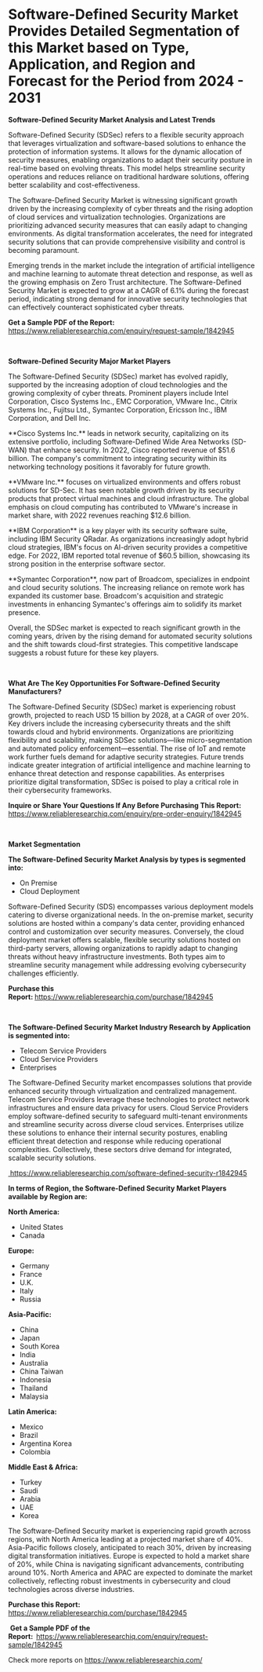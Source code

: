 <p><h1>Software-Defined Security Market Provides Detailed Segmentation of this Market based on Type, Application, and Region and Forecast for the Period from 2024 - 2031</h1></p><p><strong>Software-Defined Security Market Analysis and Latest Trends</strong></p>
<p><p>Software-Defined Security (SDSec) refers to a flexible security approach that leverages virtualization and software-based solutions to enhance the protection of information systems. It allows for the dynamic allocation of security measures, enabling organizations to adapt their security posture in real-time based on evolving threats. This model helps streamline security operations and reduces reliance on traditional hardware solutions, offering better scalability and cost-effectiveness.</p><p>The Software-Defined Security Market is witnessing significant growth driven by the increasing complexity of cyber threats and the rising adoption of cloud services and virtualization technologies. Organizations are prioritizing advanced security measures that can easily adapt to changing environments. As digital transformation accelerates, the need for integrated security solutions that can provide comprehensive visibility and control is becoming paramount. </p><p>Emerging trends in the market include the integration of artificial intelligence and machine learning to automate threat detection and response, as well as the growing emphasis on Zero Trust architecture. The Software-Defined Security Market is expected to grow at a CAGR of 6.1% during the forecast period, indicating strong demand for innovative security technologies that can effectively counteract sophisticated cyber threats.</p></p>
<p><strong>Get a Sample PDF of the Report:&nbsp;</strong> <a href="https://www.reliableresearchiq.com/enquiry/request-sample/1842945?utm_campaign=1082&utm_medium=2&utm_source=Github&utm_content=ia&utm_term=01012025&utm_id=software-defined-security">https://www.reliableresearchiq.com/enquiry/request-sample/1842945</a></p>
<p>&nbsp;</p>
<p><strong>Software-Defined Security Major Market Players</strong></p>
<p><p>The Software-Defined Security (SDSec) market has evolved rapidly, supported by the increasing adoption of cloud technologies and the growing complexity of cyber threats. Prominent players include Intel Corporation, Cisco Systems Inc., EMC Corporation, VMware Inc., Citrix Systems Inc., Fujitsu Ltd., Symantec Corporation, Ericsson Inc., IBM Corporation, and Dell Inc.</p><p>**Cisco Systems Inc.** leads in network security, capitalizing on its extensive portfolio, including Software-Defined Wide Area Networks (SD-WAN) that enhance security. In 2022, Cisco reported revenue of $51.6 billion. The company's commitment to integrating security within its networking technology positions it favorably for future growth.</p><p>**VMware Inc.** focuses on virtualized environments and offers robust solutions for SD-Sec. It has seen notable growth driven by its security products that protect virtual machines and cloud infrastructure. The global emphasis on cloud computing has contributed to VMware's increase in market share, with 2022 revenues reaching $12.6 billion.</p><p>**IBM Corporation** is a key player with its security software suite, including IBM Security QRadar. As organizations increasingly adopt hybrid cloud strategies, IBM's focus on AI-driven security provides a competitive edge. For 2022, IBM reported total revenue of $60.5 billion, showcasing its strong position in the enterprise software sector.</p><p>**Symantec Corporation**, now part of Broadcom, specializes in endpoint and cloud security solutions. The increasing reliance on remote work has expanded its customer base. Broadcom's acquisition and strategic investments in enhancing Symantec's offerings aim to solidify its market presence.</p><p>Overall, the SDSec market is expected to reach significant growth in the coming years, driven by the rising demand for automated security solutions and the shift towards cloud-first strategies. This competitive landscape suggests a robust future for these key players.</p></p>
<p>&nbsp;</p>
<p><strong>What Are The Key Opportunities For Software-Defined Security Manufacturers?</strong></p>
<p><p>The Software-Defined Security (SDSec) market is experiencing robust growth, projected to reach USD 15 billion by 2028, at a CAGR of over 20%. Key drivers include the increasing cybersecurity threats and the shift towards cloud and hybrid environments. Organizations are prioritizing flexibility and scalability, making SDSec solutions—like micro-segmentation and automated policy enforcement—essential. The rise of IoT and remote work further fuels demand for adaptive security strategies. Future trends indicate greater integration of artificial intelligence and machine learning to enhance threat detection and response capabilities. As enterprises prioritize digital transformation, SDSec is poised to play a critical role in their cybersecurity frameworks.</p></p>
<p><strong>Inquire or Share Your Questions If Any Before Purchasing This Report:</strong> <a href="https://www.reliableresearchiq.com/enquiry/pre-order-enquiry/1842945?utm_campaign=1082&utm_medium=2&utm_source=Github&utm_content=ia&utm_term=01012025&utm_id=software-defined-security">https://www.reliableresearchiq.com/enquiry/pre-order-enquiry/1842945</a></p>
<p>&nbsp;</p>
<p><strong>Market Segmentation</strong></p>
<p><strong>The Software-Defined Security Market Analysis by types is segmented into:</strong></p>
<p><ul><li>On Premise</li><li>Cloud Deployment</li></ul></p>
<p><p>Software-Defined Security (SDS) encompasses various deployment models catering to diverse organizational needs. In the on-premise market, security solutions are hosted within a company's data center, providing enhanced control and customization over security measures. Conversely, the cloud deployment market offers scalable, flexible security solutions hosted on third-party servers, allowing organizations to rapidly adapt to changing threats without heavy infrastructure investments. Both types aim to streamline security management while addressing evolving cybersecurity challenges efficiently.</p></p>
<p><strong>Purchase this Report:&nbsp;</strong><a href="https://www.reliableresearchiq.com/purchase/1842945?utm_campaign=1082&utm_medium=2&utm_source=Github&utm_content=ia&utm_term=01012025&utm_id=software-defined-security">https://www.reliableresearchiq.com/purchase/1842945</a></p>
<p>&nbsp;</p>
<p><strong>The Software-Defined Security Market Industry Research by Application is segmented into:</strong></p>
<p><ul><li>Telecom Service Providers</li><li>Cloud Service Providers</li><li>Enterprises</li></ul></p>
<p><p>The Software-Defined Security market encompasses solutions that provide enhanced security through virtualization and centralized management. Telecom Service Providers leverage these technologies to protect network infrastructures and ensure data privacy for users. Cloud Service Providers employ software-defined security to safeguard multi-tenant environments and streamline security across diverse cloud services. Enterprises utilize these solutions to enhance their internal security postures, enabling efficient threat detection and response while reducing operational complexities. Collectively, these sectors drive demand for integrated, scalable security solutions.</p></p>
<p><a href="https://www.reliableresearchiq.com/software-defined-security-r1842945?utm_campaign=1082&utm_medium=2&utm_source=Github&utm_content=ia&utm_term=01012025&utm_id=software-defined-security">&nbsp;https://www.reliableresearchiq.com/software-defined-security-r1842945</a></p>
<p><strong>In terms of Region, the Software-Defined Security Market Players available by Region are:</strong></p>
<p>
    <p> <strong> North America: </strong>
        <ul>
            <li>United States</li>
            <li>Canada</li>
        </ul>
        </p> 
    <p> <strong> Europe: </strong>
        <ul>
            <li>Germany</li>
            <li>France</li>
            <li>U.K.</li>
            <li>Italy</li>
            <li>Russia</li>
        </ul>
        </p> 
    <p> <strong> Asia-Pacific: </strong>
        <ul>
            <li>China</li>
            <li>Japan</li>
            <li>South Korea</li>
            <li>India</li>
            <li>Australia</li>
            <li>China Taiwan</li>
            <li>Indonesia</li>
            <li>Thailand</li>
            <li>Malaysia</li>
        </ul>
        </p> 
    <p> <strong> Latin America: </strong>
        <ul>
            <li>Mexico</li>
            <li>Brazil</li>
            <li>Argentina Korea</li>
            <li>Colombia</li>
        </ul>
        </p> 
    <p> <strong> Middle East & Africa: </strong>
        <ul>
            <li>Turkey</li>
            <li>Saudi</li>
            <li>Arabia</li>
            <li>UAE</li>
            <li>Korea</li>
        </ul>
    </p>
    </p>
<p><p>The Software-Defined Security market is experiencing rapid growth across regions, with North America leading at a projected market share of 40%. Asia-Pacific follows closely, anticipated to reach 30%, driven by increasing digital transformation initiatives. Europe is expected to hold a market share of 20%, while China is navigating significant advancements, contributing around 10%. North America and APAC are expected to dominate the market collectively, reflecting robust investments in cybersecurity and cloud technologies across diverse industries.</p></p>
<p><strong>Purchase this Report: </strong><a href="https://www.reliableresearchiq.com/purchase/1842945?utm_campaign=1082&utm_medium=2&utm_source=Github&utm_content=ia&utm_term=01012025&utm_id=software-defined-security">https://www.reliableresearchiq.com/purchase/1842945</a></p>
<p>&nbsp;<strong>Get a Sample PDF of the Report:&nbsp;&nbsp;</strong><a href="https://www.reliableresearchiq.com/enquiry/request-sample/1842945?utm_campaign=1082&utm_medium=2&utm_source=Github&utm_content=ia&utm_term=01012025&utm_id=software-defined-security">https://www.reliableresearchiq.com/enquiry/request-sample/1842945</a></p>
<p><strong></strong></p>
<p>Check more reports on <a href="https://www.reliableresearchiq.com/?utm_campaign=1082&utm_medium=2&utm_source=Github&utm_content=ia&utm_term=01012025&utm_id=software-defined-security">https://www.reliableresearchiq.com/</a></p>